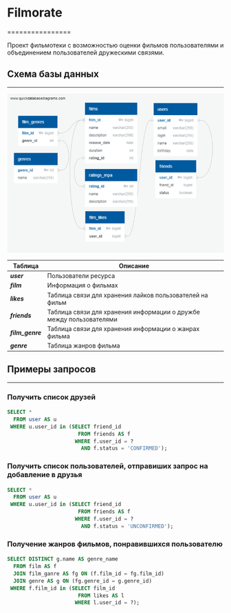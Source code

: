 # Filmorate
================

Проект фильмотеки с возможностью оценки фильмов пользователями и объединением пользователей дружескими связями.

## Схема базы данных
-------------------
![Database schema.](/src/main/resources/static/DBModel-ER-Diagram.png)

| Таблица          | Описание                                                            |
|------------------|---------------------------------------------------------------------|
| **_user_**       | Пользователи ресурса                                                |
| **_film_**       | Информация о фильмах                                                |
| **_likes_**      | Таблица связи для хранения лайков пользователей на фильм            |
| **_friends_**    | Таблица связи для хранения информации о дружбе между пользователями |
| **_film_genre_** | Таблица связи для хранения информации о жанрах фильма               |
| **_genre_**      | Таблица жанров фильма                                               |



## Примеры запросов
-------------------

### Получить список друзей

```sql
SELECT *
  FROM user AS u 
 WHERE u.user_id in (SELECT friend_id 
                       FROM friends AS f
                      WHERE f.user_id = ?
                        AND f.status = 'CONFIRMED');
```
### Получить список пользователей, отправиших запрос на добавление в друзья
```sql
SELECT *
  FROM user AS u 
 WHERE u.user_id in (SELECT friend_id 
                       FROM friends AS f
                      WHERE f.user_id = ?
                        AND f.status = 'UNCONFIRMED');
```
### Получение жанров фильмов, понравившихся пользователю
```sql
SELECT DISTINCT g.name AS genre_name
  FROM film AS f
  JOIN film_ganre AS fg ON (f.film_id = fg.film_id) 
  JOIN genre AS g ON (fg.genre_id = g.genre_id)
 WHERE f.film_id in (SELECT film_id
                       FROM likes AS l
                      WHERE l.user_id = ?);
```